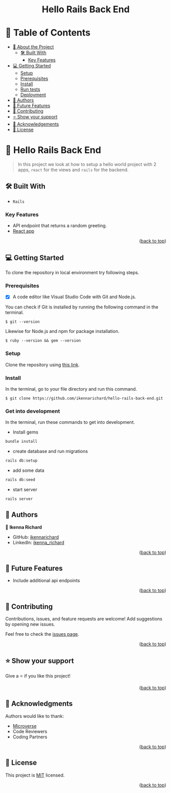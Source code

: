 
<a name="readme-top"></a>

<div align="center">

  <h1><b>Hello Rails Back End</b></h1>

</div>

# 📗 Table of Contents

- [📖 About the Project](#about-project)
  - [🛠 Built With](#built-with)
    - [Key Features](#key-features)
- [💻 Getting Started](#getting-started)
  - [Setup](#setup)
  - [Prerequisites](#prerequisites)
  - [Install](#install)
  - [Run tests](#run-tests)
  - [Deployment](#triangular_flag_on_post-deployment)
- [👥 Authors](#authors)
- [🔭 Future Features](#future-features)
- [🤝 Contributing](#contributing)
- [⭐️ Show your support](#support)
- [🙏 Acknowledgements](#acknowledgements)
- [📝 License](#license)

# 📖 Hello Rails Back End

>In this project we look at how to setup a hello world project with 2 apps, `react` for the views and `rails` for the backend.

## 🛠 Built With <a name="built-with"></a>

- `Rails`

### Key Features <a name="key-features"></a>

- API endpoint that returns a random greeting.
- [React app](https://github.com/ikennarichard/hello-react-front-end/tree/add-react-app)

<p align="right">(<a href="#readme-top">back to top</a>)</p>

<!-- GETTING STARTED -->

## 💻 Getting Started

To clone the repository in local environment try following steps.

### Prerequisites

- [x] A code editor like Visual Studio Code with Git and Node.js.

You can check if Git is installed by running the following command in the terminal.
```
$ git --version
```

Likewise for Node.js and npm for package installation.
```
$ ruby --version && gem --version
```

### Setup

Clone the repository using [this link](https://github.com/ikennarichard/hello-rails-back-end.git).

### Install

In the terminal, go to your file directory and run this command.

```
$ git clone https://github.com/ikennarichard/hello-rails-back-end.git
```

### Get into development

In the terminal, run these commands to get into development.

- Install gems

```sh
bundle install
```

- create database and run migrations

```sh
rails db:setup
```

- add some data

```sh
rails db:seed
```

- start server

```sh
rails server
```


## 👥 Authors <a name="authors"></a>

👤 **Ikenna Richard**

- GitHub: [ikennarichard](https://github.com/ikennarichard)
- LinkedIn: [ikenna_richard](https://linkedin.com/in/ikenna_richard)

<p align="right">(<a href="#readme-top">back to top</a>)</p>

## 🔭 Future Features <a name="future-features"></a>

- Include additional api endpoints

<p align="right">(<a href="#readme-top">back to top</a>)</p>

## 🤝 Contributing <a name="contributing"></a>

Contributions, issues, and feature requests are welcome! Add suggestions by opening new issues.

Feel free to check the [issues page](https://github.com/ikennarichard/hello-rails-back-end/issues).

<p align="right">(<a href="#readme-top">back to top</a>)</p>

## ⭐️ Show your support <a name="support"></a>

Give a ⭐️ if you like this project!

<p align="right">(<a href="#readme-top">back to top</a>)</p>

## 🙏 Acknowledgments <a name="acknowledgements"></a>

Authors would like to thank:

- [Microverse](https://www.microverse.org/)
- Code Reviewers
- Coding Partners

<p align="right">(<a href="#readme-top">back to top</a>)</p>

## 📝 License <a name="license"></a>

This project is [MIT](https://github.com/ikennarichard/hello-rails-back-end/blob/dev/LICENSE) licensed.

<p align="right">(<a href="#readme-top">back to top</a>)</p>
